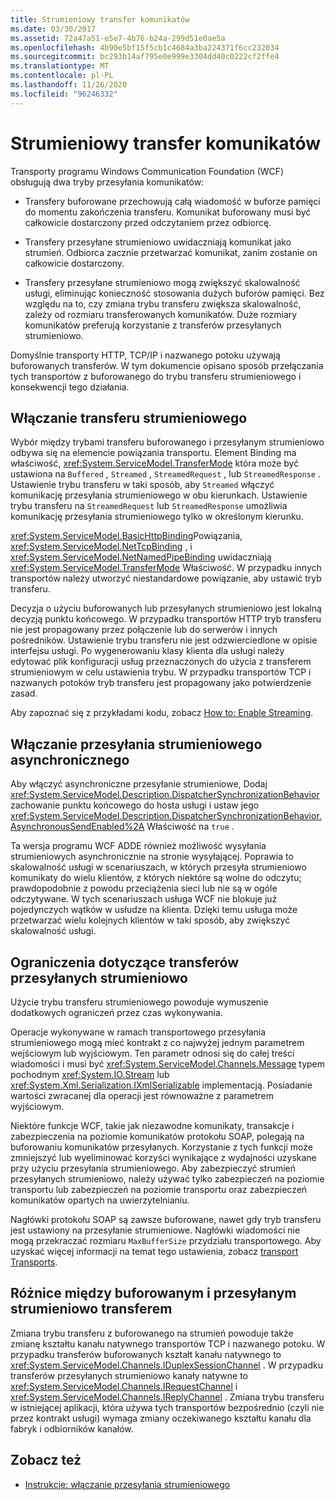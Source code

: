 ```yaml
---
title: Strumieniowy transfer komunikatów
ms.date: 03/30/2017
ms.assetid: 72a47a51-e5e7-4b76-b24a-299d51e0ae5a
ms.openlocfilehash: 4b90e5bf15f5cb1c4684a3ba224371f6cc232034
ms.sourcegitcommit: bc293b14af795e0e999e3304dd40c0222cf2ffe4
ms.translationtype: MT
ms.contentlocale: pl-PL
ms.lasthandoff: 11/26/2020
ms.locfileid: "96246332"
---
```

# <a name="streaming-message-transfer"></a>Strumieniowy transfer komunikatów

Transporty programu Windows Communication Foundation (WCF) obsługują dwa tryby przesyłania komunikatów:  
  
- Transfery buforowane przechowują całą wiadomość w buforze pamięci do momentu zakończenia transferu. Komunikat buforowany musi być całkowicie dostarczony przed odczytaniem przez odbiorcę.  
  
- Transfery przesyłane strumieniowo uwidaczniają komunikat jako strumień. Odbiorca zacznie przetwarzać komunikat, zanim zostanie on całkowicie dostarczony.  
  
- Transfery przesyłane strumieniowo mogą zwiększyć skalowalność usługi, eliminując konieczność stosowania dużych buforów pamięci. Bez względu na to, czy zmiana trybu transferu zwiększa skalowalność, zależy od rozmiaru transferowanych komunikatów. Duże rozmiary komunikatów preferują korzystanie z transferów przesyłanych strumieniowo.  
  
 Domyślnie transporty HTTP, TCP/IP i nazwanego potoku używają buforowanych transferów. W tym dokumencie opisano sposób przełączania tych transportów z buforowanego do trybu transferu strumieniowego i konsekwencji tego działania.  
  
## <a name="enabling-streamed-transfers"></a>Włączanie transferu strumieniowego  

 Wybór między trybami transferu buforowanego i przesyłanym strumieniowo odbywa się na elemencie powiązania transportu. Element Binding ma właściwość, <xref:System.ServiceModel.TransferMode> która może być ustawiona na `Buffered` , `Streamed` , `StreamedRequest` , lub `StreamedResponse` . Ustawienie trybu transferu w taki sposób, aby `Streamed` włączyć komunikację przesyłania strumieniowego w obu kierunkach. Ustawienie trybu transferu na `StreamedRequest` lub `StreamedResponse` umożliwia komunikację przesyłania strumieniowego tylko w określonym kierunku.  
  
 <xref:System.ServiceModel.BasicHttpBinding>Powiązania, <xref:System.ServiceModel.NetTcpBinding> , i <xref:System.ServiceModel.NetNamedPipeBinding> uwidaczniają <xref:System.ServiceModel.TransferMode> Właściwość. W przypadku innych transportów należy utworzyć niestandardowe powiązanie, aby ustawić tryb transferu.  
  
 Decyzja o użyciu buforowanych lub przesyłanych strumieniowo jest lokalną decyzją punktu końcowego. W przypadku transportów HTTP tryb transferu nie jest propagowany przez połączenie lub do serwerów i innych pośredników. Ustawienie trybu transferu nie jest odzwierciedlone w opisie interfejsu usługi. Po wygenerowaniu klasy klienta dla usługi należy edytować plik konfiguracji usług przeznaczonych do użycia z transferem strumieniowym w celu ustawienia trybu. W przypadku transportów TCP i nazwanych potoków tryb transferu jest propagowany jako potwierdzenie zasad.  
  
 Aby zapoznać się z przykładami kodu, zobacz [How to: Enable Streaming](how-to-enable-streaming.md).  
  
## <a name="enabling-asynchronous-streaming"></a>Włączanie przesyłania strumieniowego asynchronicznego  

 Aby włączyć asynchroniczne przesyłanie strumieniowe, Dodaj  <xref:System.ServiceModel.Description.DispatcherSynchronizationBehavior> zachowanie punktu końcowego do hosta usługi i ustaw jego <xref:System.ServiceModel.Description.DispatcherSynchronizationBehavior.AsynchronousSendEnabled%2A> Właściwość na `true` .  
  
 Ta wersja programu WCF ADDE również możliwość wysyłania strumieniowych asynchronicznie na stronie wysyłającej. Poprawia to skalowalność usługi w scenariuszach, w których przesyła strumieniowo komunikaty do wielu klientów, z których niektóre są wolne do odczytu; prawdopodobnie z powodu przeciążenia sieci lub nie są w ogóle odczytywane. W tych scenariuszach usługa WCF nie blokuje już pojedynczych wątków w usłudze na klienta. Dzięki temu usługa może przetwarzać wielu kolejnych klientów w taki sposób, aby zwiększyć skalowalność usługi.  
  
## <a name="restrictions-on-streamed-transfers"></a>Ograniczenia dotyczące transferów przesyłanych strumieniowo  

 Użycie trybu transferu strumieniowego powoduje wymuszenie dodatkowych ograniczeń przez czas wykonywania.  
  
 Operacje wykonywane w ramach transportowego przesyłania strumieniowego mogą mieć kontrakt z co najwyżej jednym parametrem wejściowym lub wyjściowym. Ten parametr odnosi się do całej treści wiadomości i musi być <xref:System.ServiceModel.Channels.Message> typem pochodnym <xref:System.IO.Stream> lub <xref:System.Xml.Serialization.IXmlSerializable> implementacją. Posiadanie wartości zwracanej dla operacji jest równoważne z parametrem wyjściowym.  
  
 Niektóre funkcje WCF, takie jak niezawodne komunikaty, transakcje i zabezpieczenia na poziomie komunikatów protokołu SOAP, polegają na buforowaniu komunikatów przesyłanych. Korzystanie z tych funkcji może zmniejszyć lub wyeliminować korzyści wynikające z wydajności uzyskane przy użyciu przesyłania strumieniowego. Aby zabezpieczyć strumień przesyłanych strumieniowo, należy używać tylko zabezpieczeń na poziomie transportu lub zabezpieczeń na poziomie transportu oraz zabezpieczeń komunikatów opartych na uwierzytelnianiu.  
  
 Nagłówki protokołu SOAP są zawsze buforowane, nawet gdy tryb transferu jest ustawiony na przesyłanie strumieniowe. Nagłówki wiadomości nie mogą przekraczać rozmiaru `MaxBufferSize` przydziału transportowego. Aby uzyskać więcej informacji na temat tego ustawienia, zobacz [transport Transports](transport-quotas.md).  
  
## <a name="differences-between-buffered-and-streamed-transfers"></a>Różnice między buforowanym i przesyłanym strumieniowo transferem  

 Zmiana trybu transferu z buforowanego na strumień powoduje także zmianę kształtu kanału natywnego transportów TCP i nazwanego potoku. W przypadku transferów buforowanych kształt kanału natywnego to <xref:System.ServiceModel.Channels.IDuplexSessionChannel> . W przypadku transferów przesyłanych strumieniowo kanały natywne to <xref:System.ServiceModel.Channels.IRequestChannel> i <xref:System.ServiceModel.Channels.IReplyChannel> . Zmiana trybu transferu w istniejącej aplikacji, która używa tych transportów bezpośrednio (czyli nie przez kontrakt usługi) wymaga zmiany oczekiwanego kształtu kanału dla fabryk i odbiorników kanałów.  
  
## <a name="see-also"></a>Zobacz też

- [Instrukcje: włączanie przesyłania strumieniowego](how-to-enable-streaming.md)
